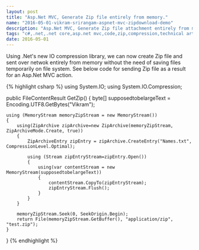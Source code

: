 ```yaml
---
layout: post
title: "Asp.Net MVC, Generate Zip file entirely from memory."
name: "2016-05-01-vikram-srirangam-aspnet-mvc-zipdownload-demo"
description: "Asp.Net MVC, Generate Zip file attachment entirely from memory without writing to disk or temporary file."
tags: "c#,.net,.net core,asp.net mvc,code,zip,compression,technical article,blog,post"
date: 2016-05-01
---
```


<p>Using .Net's new IO compression library, we can now create Zip file and sent over netwok entirely from memory without the need of saving files temporarily on file system. See below code for sending Zip file as a result for an  Asp.Net MVC action.</p>


{% highlight csharp %}
using System.IO;
using System.IO.Compression;

public FileContentResult GetZip()
{
    byte[] supposedtobelargeText = Encoding.UTF8.GetBytes("Vikram");

    using (MemoryStream memoryZipStream = new MemoryStream())
    {
        using(ZipArchive zipArchive=new ZipArchive(memoryZipStream, ZipArchiveMode.Create, true))
        {
            ZipArchiveEntry zipEntry = zipArchive.CreateEntry("Names.txt", CompressionLevel.Optimal);

            using (Stream zipEntryStream=zipEntry.Open())
            {
                using(var contentStream = new MemoryStream(supposedtobelargeText))
                {                            
                    contentStream.CopyTo(zipEntryStream);
                    zipEntryStream.Flush();
                }                        
            }                    
        }

        memoryZipStream.Seek(0, SeekOrigin.Begin);
        return File(memoryZipStream.GetBuffer(), "application/zip", "test.zip");
    }   
}
{% endhighlight %}